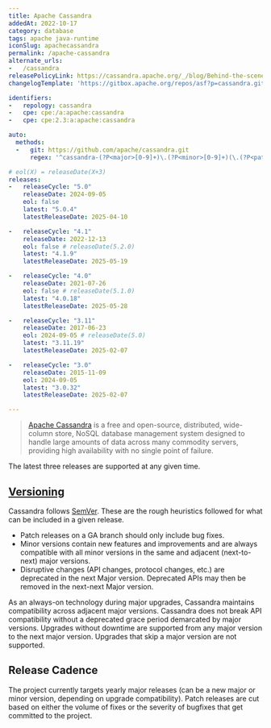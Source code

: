 ```yaml
---
title: Apache Cassandra
addedAt: 2022-10-17
category: database
tags: apache java-runtime
iconSlug: apachecassandra
permalink: /apache-cassandra
alternate_urls:
-   /cassandra
releasePolicyLink: https://cassandra.apache.org/_/blog/Behind-the-scenes-of-an-Apache-Cassandra-Release.html
changelogTemplate: 'https://gitbox.apache.org/repos/asf?p=cassandra.git;a=blob_plain;f=NEWS.txt;hb=refs/tags/cassandra-__LATEST__'

identifiers:
-   repology: cassandra
-   cpe: cpe:/a:apache:cassandra
-   cpe: cpe:2.3:a:apache:cassandra

auto:
  methods:
  -   git: https://github.com/apache/cassandra.git
      regex: '^cassandra-(?P<major>[0-9]+)\.(?P<minor>[0-9]+)(\.(?P<patch>[0-9]+))?$'

# eol(X) = releaseDate(X+3)
releases:
-   releaseCycle: "5.0"
    releaseDate: 2024-09-05
    eol: false
    latest: "5.0.4"
    latestReleaseDate: 2025-04-10

-   releaseCycle: "4.1"
    releaseDate: 2022-12-13
    eol: false # releaseDate(5.2.0)
    latest: "4.1.9"
    latestReleaseDate: 2025-05-19

-   releaseCycle: "4.0"
    releaseDate: 2021-07-26
    eol: false # releaseDate(5.1.0)
    latest: "4.0.18"
    latestReleaseDate: 2025-05-28

-   releaseCycle: "3.11"
    releaseDate: 2017-06-23
    eol: 2024-09-05 # releaseDate(5.0)
    latest: "3.11.19"
    latestReleaseDate: 2025-02-07

-   releaseCycle: "3.0"
    releaseDate: 2015-11-09
    eol: 2024-09-05
    latest: "3.0.32"
    latestReleaseDate: 2025-02-07

---
```


> [Apache Cassandra](https://cassandra.apache.org) is a free and open-source, distributed,
> wide-column store, NoSQL database management system designed to handle large amounts of data
> across many commodity servers, providing high availability with no single point of failure.

The latest three releases are supported at any given time.

## [Versioning](https://cassandra.apache.org/_/blog/Behind-the-scenes-of-an-Apache-Cassandra-Release.html)

Cassandra follows [SemVer](https://semver.org/). These are the rough heuristics followed for what
can be included in a given release.

- Patch releases on a GA branch should only include bug fixes.
- Minor versions contain new features and improvements and are always compatible with all minor versions in the same and adjacent (next-to-next) major versions.
- Disruptive changes (API changes, protocol changes, etc.) are deprecated in the next Major version.  Deprecated APIs may then be removed in the next-next Major version.

As an always-on technology during major upgrades, Cassandra maintains compatibility across adjacent
major versions. Cassandra does not break API compatibility without a deprecated grace period
demarcated by major versions. Upgrades without downtime are supported from any major version to the
next major version. Upgrades that skip a major version are not supported.

## Release Cadence

The project currently targets yearly major releases (can be a new major or minor version, depending
on upgrade compatibility). Patch releases are cut based on either the volume of fixes or the severity
of bugfixes that get committed to the project.

